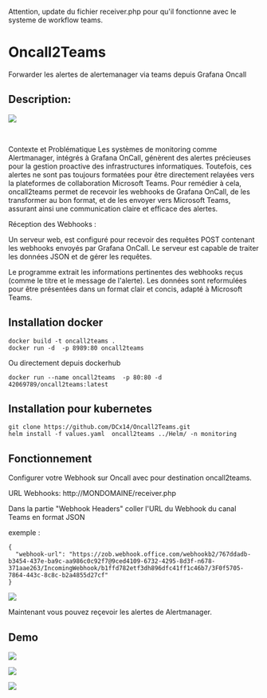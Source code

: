 Attention, update du fichier receiver.php pour qu'il fonctionne avec le systeme de workflow teams.

<h1>
  Oncall2Teams 
</h1>
<p>
    Forwarder les alertes de alertemanager via teams depuis Grafana Oncall
    <br/>
</p>

## Description:

![](https://i.imgur.com/LWrLXMW.png)

<br/>

Contexte et Problématique
Les systèmes de monitoring comme Alertmanager, intégrés à Grafana OnCall, génèrent des alertes précieuses pour la gestion proactive des infrastructures informatiques. Toutefois, ces alertes ne sont pas toujours formatées pour être directement relayées vers la plateformes de collaboration Microsoft Teams. Pour remédier à cela, oncall2teams permet de recevoir les webhooks de Grafana OnCall, de les transformer au bon format, et de les envoyer vers Microsoft Teams, assurant ainsi une communication claire et efficace des alertes.

Réception des Webhooks :

Un serveur web, est configuré pour recevoir des requêtes POST contenant les webhooks envoyés par Grafana OnCall.
Le serveur est capable de traiter les données JSON et de gérer les requêtes.

Le programme extrait les informations pertinentes des webhooks reçus (comme le titre et le message de l'alerte).
Les données sont reformulées pour être présentées dans un format clair et concis, adapté à Microsoft Teams.

## Installation docker


```shell
docker build -t oncall2teams .
docker run -d  -p 8989:80 oncall2teams
```

Ou directement depuis dockerhub

```shell
docker run --name oncall2teams  -p 80:80 -d 42069789/oncall2teams:latest 
```

## Installation pour kubernetes

```shell
git clone https://github.com/DCx14/Oncall2Teams.git
helm install -f values.yaml  oncall2teams ../Helm/ -n monitoring
```
## Fonctionnement

Configurer votre Webhook sur Oncall avec pour destination oncall2teams.

URL Webhooks: http://MONDOMAINE/receiver.php

Dans la partie "Webhook Headers" coller l'URL du Webhook du canal Teams en format JSON

exemple : 

```shell
{
  "webhook-url": "https://zob.webhook.office.com/webhookb2/767ddadb-b3454-437e-ba9c-aa986c0c92f7@9ced4109-6732-4295-8d3f-n678-371aae263/IncomingWebhook/b1ffd782etf3dh896dfc41ff1c46b7/3F0f5705-7864-443c-8c8c-b2a4855d27cf"
}
```

![](https://i.imgur.com/A6uZR16.png)

Maintenant vous pouvez reçevoir les alertes de Alertmanager.

## Demo


![](https://i.imgur.com/Xk9fxCh.png)

![](https://i.imgur.com/g8nJTkA.png)

![](https://i.imgur.com/oLrqStL.png)

